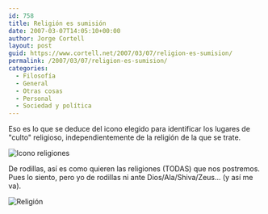 ```yaml
---
id: 758
title: Religión es sumisión
date: 2007-03-07T14:05:10+00:00
author: Jorge Cortell
layout: post
guid: https://www.cortell.net/2007/03/07/religion-es-sumision/
permalink: /2007/03/07/religion-es-sumision/
categories:
  - Filosofí­a
  - General
  - Otras cosas
  - Personal
  - Sociedad y polí­tica
---
```

Eso es lo que se deduce del icono elegido para identificar los lugares de "culto" religioso, independientemente de la religión de la que se trate.

![Icono religiones](https://farm1.static.flickr.com/131/412462296_a4de4a0426.jpg?v=0 "Icono religiones")

De rodillas, así­ es como quieren las religiones (TODAS) que nos postremos. Pues lo siento, pero yo de rodillas ni ante Dios/Ala/Shiva/Zeus... (y así­ me va).

![Religión](https://img179.imageshack.us/img179/2657/evolutionofreligionyu7.gif "Religión")